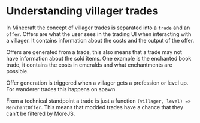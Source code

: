 # Understanding villager trades

In Minecraft the concept of villager trades is separated into a `trade` and an `offer`.
Offers are what the user sees in the trading UI when interacting with a villager. It contains information about the costs and the output of the offer.

Offers are generated from a trade, this also means that a trade may not have information about the sold items. One example is the enchanted book trade, it contains the costs in emeralds and what enchantments are possible.

Offer generation is triggered when a villager gets a profession or level up. For wanderer trades this happens on spawn.

From a technical standpoint a trade is just a function `(villager, level) => MerchantOffer`. This means that modded trades have a chance that they can't be filtered by MoreJS.
